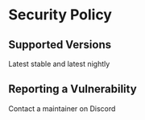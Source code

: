 # Security Policy

## Supported Versions

Latest stable and latest nightly

## Reporting a Vulnerability

Contact a maintainer on Discord
